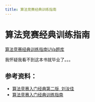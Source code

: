 ```yaml
---
title: 算法竞赛经典训练指南
---
```


# 算法竞赛经典训练指南

[算法竞赛经典训练指南UVa题库](https://onlinejudge.org/index.php?option=com_onlinejudge&Itemid=8&category=442)

我怀疑我看不到这本书就毕业了。。。

## 参考资料：
- [算法竞赛入门经典第二版, 刘汝佳](https://book.douban.com/subject/25902102/)
- [算法竞赛入门经典训练指南](https://book.douban.com/subject/20254543/)
